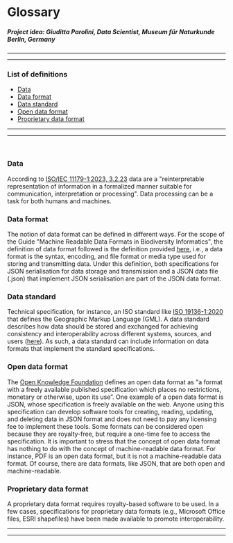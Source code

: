 # Glossary
##### ***Project idea: Giuditta Parolini, Data Scientist, Museum für Naturkunde Berlin, Germany***

------
------

### List of definitions
- [Data](#data)
- [Data format](#format)
- [Data standard](#standard)
- [Open data format](#open)
- [Proprietary data format](#proprietary)

------
------
<br/>

### <a id="data">Data</a> 
According to [ISO/IEC 11179-1:2023, 3.2.23](https://www.iso.org/obp/ui/#iso:std:iso-iec:11179:-1:ed-4:v1:en) data are a "reinterpretable representation of information in a formalized manner suitable for communication, interpretation or processing". Data processing can be a task for both humans and machines.
<br/>

### <a id="format">Data format</a> 
The notion of data format can be defined in different ways. For the scope of the Guide "Machine Readable Data Formats in Biodiversity Informatics", the definition of data format followed is the definition provided [here](https://resources.data.gov/standards/concepts/), i.e., a data format is the syntax, encoding, and file format or media type used for storing and transmitting data. Under this definition, both specifications for JSON serialisation for data storage and transmission and a JSON data file (.json) that implement JSON serialisation are part of the JSON data format.
<br/>

### <a id="standard">Data standard</a>  
Technical specification, for instance, an ISO standard like [ISO 19136-1:2020](https://www.iso.org/standard/75676.html) that defines the Geographic Markup Language (GML). A data standard describes how data should be stored and exchanged for achieving consistency and interoperability across different systems, sources, and users ([here](https://resources.data.gov/standards/concepts/)). As such, a data standard can include information on data formats that implement the standard specifications.
<br/>

### <a id="open">Open data format</a>  
The [Open Knowledge Foundation](https://opendefinition.org/ofd/#:~:text=An%20Open%20Data%20Format%20is,can%20be%20implemented%20by%20others) defines an open data format as "a format with a freely available published specification which places no restrictions, monetary or otherwise, upon its use”. One example of a open data format is JSON, whose specification is freely available on the web. Anyone using this specification can develop software tools for creating, reading, updating, and deleting data in JSON format and does not need to pay any licensing fee to implement these tools. Some formats can be considered open because they are royalty-free, but require a one-time fee to access the specification.
It is important to stress that the concept of open data format has nothing to do with the concept of machine-readable data format. For instance, PDF is an open data format, but it is not a machine-readable data format. Of course, there are data formats, like JSON, that are both open and machine-readable.
<br/>

### <a id="proprietary">Proprietary data format</a> 
A proprietary data format requires royalty-based software to be used. In a few cases, specifications for proprietary data formats (e.g., Microsoft Office files, ESRI shapefiles) have been made available to promote interoperability.
<br>



------
------

